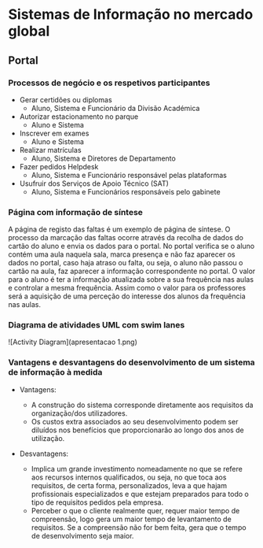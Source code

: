 # Sistemas de Informação no mercado global

## Portal

### Processos de negócio e os respetivos participantes
  - Gerar certidões ou diplomas
    - Aluno, Sistema e Funcionário da Divisão Académica
  - Autorizar estacionamento no parque
    - Aluno e Sistema
  - Inscrever em exames
    - Aluno e Sistema
  - Realizar matrículas
    - Aluno, Sistema e Diretores de Departamento
  - Fazer pedidos Helpdesk
    - Aluno, Sistema e Funcionário responsável pelas plataformas
  - Usufruir dos Serviços de Apoio Técnico (SAT)
    - Aluno, Sistema e Funcionários responsáveis pelo gabinete

### Página com informação de síntese
A página de registo das faltas é um exemplo de página de síntese. O processo da marcação das faltas ocorre através da recolha de dados do cartão do aluno e envia os dados para o portal. No portal verifica se o aluno contém uma aula naquela sala, marca presença e não faz aparecer os dados no portal, caso haja atraso ou falta, ou seja, o aluno não passou o cartão na aula, faz aparecer a informação correspondente no portal. O valor para o aluno é ter a informação atualizada sobre a sua frequência nas aulas e controlar a mesma frequência. Assim como o valor para os professores será a aquisição de uma perceção do interesse dos alunos da frequência nas aulas.

### Diagrama de atividades UML com swim lanes
![Activity Diagram](apresentacao 1.png)

### Vantagens e desvantagens do desenvolvimento de um sistema de informação à medida
   - Vantagens:
     - A construção do sistema corresponde diretamente aos requisitos da organização/dos utilizadores.
     - Os custos extra associados ao seu desenvolvimento podem ser diluídos nos benefícios que proporcionarão ao longo dos anos de utilização.

   - Desvantagens:
     - Implica um grande investimento nomeadamente no que se refere aos recursos internos qualificados, ou seja, no que toca aos requisitos, de certa forma, personalizados, leva a que hajam profissionais especializados e que estejam preparados para todo o tipo de requisitos pedidos pela empresa.
     - Perceber o que o cliente realmente quer, requer maior tempo de compreensão, logo gera um maior tempo de levantamento de requisitos. Se a compreensão não for bem feita, gera que o tempo de desenvolvimento seja maior.